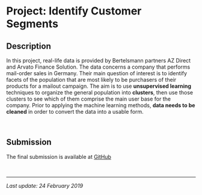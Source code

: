 # Project: Identify Customer Segments

## Description

In this project, real-life data is provided by Bertelsmann partners AZ Direct and Arvato Finance Solution. The data concerns a company that performs mail-order sales in Germany. Their main question of interest is to identify facets of the population that are most likely to be purchasers of their products for a mailout campaign. The aim is to use **unsupervised learning** techniques to organize the general population into **clusters**, then use those clusters to see which of them comprise the main user base for the company. Prior to applying the machine learning methods, **data needs to be cleaned** in order to convert the data into a usable form.

<br>

## Submission

The final submission is available at [GitHub](https://github.com/JrVerbiest/Udacity_Nanodegrees/blob/master/Udacity-Data-Scientist-Nanodegree/Project_Identify_Customer_Segments/Identify_Customer_Segments.ipynb)

<br>

------

*Last update: 24 February 2019*
